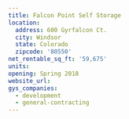 ```yaml
---
title: Falcon Point Self Storage
location:
  address: 600 Gyrfalcon Ct.
  city: Windsor
  state: Colorado
  zipcode: '80550'
net_rentable_sq_ft: '59,675'
units:
opening: Spring 2018
website_url:
gys_companies:
  - development
  - general-contracting
---
```



